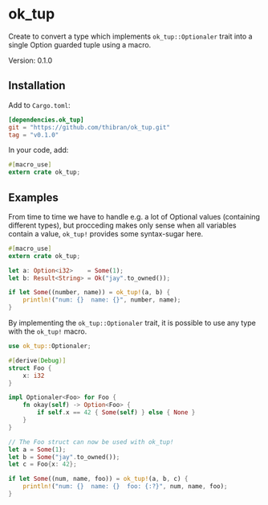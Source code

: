 # ok_tup

Create to convert a type which implements `ok_tup::Optionaler` trait
into a single Option guarded tuple using a macro.

Version: 0.1.0


## Installation

Add to `Cargo.toml`:
```toml
[dependencies.ok_tup]
git = "https://github.com/thibran/ok_tup.git"
tag = "v0.1.0"
```

In your code, add:
```rust
#[macro_use]
extern crate ok_tup;
```


## Examples

From time to time we have to handle e.g. a lot of Optional
values (containing different types), but procceding makes only sense when
all variables contain a value, `ok_tup!` provides some syntax-sugar here.

```rust
#[macro_use]
extern crate ok_tup;

let a: Option<i32>    = Some(1);
let b: Result<String> = Ok("jay".to_owned());

if let Some((number, name)) = ok_tup!(a, b) {
    println!("num: {}  name: {}", number, name);
}
```

By implementing the `ok_tup::Optionaler` trait,
it is possible to use any type with the `ok_tup!` macro.

```rust
use ok_tup::Optionaler;

#[derive(Debug)]
struct Foo {
    x: i32
}

impl Optionaler<Foo> for Foo {
    fn okay(self) -> Option<Foo> {
        if self.x == 42 { Some(self) } else { None }
    }
}

// The Foo struct can now be used with ok_tup! 
let a = Some(1);
let b = Some("jay".to_owned());
let c = Foo{x: 42};

if let Some((num, name, foo)) = ok_tup!(a, b, c) {
    println!("num: {}  name: {}  foo: {:?}", num, name, foo);
}
```